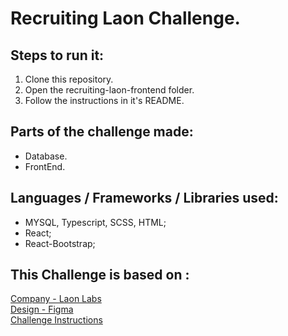 # Recruiting Laon Challenge.
## Steps to run it:
1. Clone this repository.
2. Open the recruiting-laon-frontend folder.
3. Follow the instructions in it's README.

## Parts of the challenge made:
- Database.
- FrontEnd.

## Languages / Frameworks / Libraries used:
- MYSQL, Typescript, SCSS, HTML;
- React;
- React-Bootstrap;

## This Challenge is based on :
[Company - Laon Labs](https://laonlabs.com/)<br>
[Design - Figma](https://www.figma.com/file/UNbd6QwutVcqiWoVEtBlCi/Recrutamento?node-id=2%3A9)<br>
[Challenge Instructions](https://github.com/LaonLabs/laon-labs-recruiting-test)
